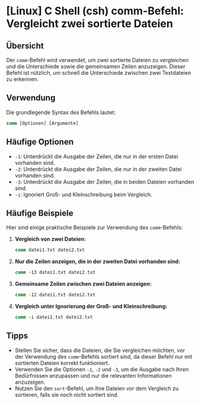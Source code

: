 # [Linux] C Shell (csh) comm-Befehl: Vergleicht zwei sortierte Dateien

## Übersicht
Der `comm`-Befehl wird verwendet, um zwei sortierte Dateien zu vergleichen und die Unterschiede sowie die gemeinsamen Zeilen anzuzeigen. Dieser Befehl ist nützlich, um schnell die Unterschiede zwischen zwei Textdateien zu erkennen.

## Verwendung
Die grundlegende Syntax des Befehls lautet:

```csh
comm [Optionen] [Argumente]
```

## Häufige Optionen
- `-1`: Unterdrückt die Ausgabe der Zeilen, die nur in der ersten Datei vorhanden sind.
- `-2`: Unterdrückt die Ausgabe der Zeilen, die nur in der zweiten Datei vorhanden sind.
- `-3`: Unterdrückt die Ausgabe der Zeilen, die in beiden Dateien vorhanden sind.
- `-i`: Ignoriert Groß- und Kleinschreibung beim Vergleich.

## Häufige Beispiele
Hier sind einige praktische Beispiele zur Verwendung des `comm`-Befehls:

1. **Vergleich von zwei Dateien:**
   ```csh
   comm datei1.txt datei2.txt
   ```

2. **Nur die Zeilen anzeigen, die in der zweiten Datei vorhanden sind:**
   ```csh
   comm -13 datei1.txt datei2.txt
   ```

3. **Gemeinsame Zeilen zwischen zwei Dateien anzeigen:**
   ```csh
   comm -12 datei1.txt datei2.txt
   ```

4. **Vergleich unter Ignorierung der Groß- und Kleinschreibung:**
   ```csh
   comm -i datei1.txt datei2.txt
   ```

## Tipps
- Stellen Sie sicher, dass die Dateien, die Sie vergleichen möchten, vor der Verwendung des `comm`-Befehls sortiert sind, da dieser Befehl nur mit sortierten Dateien korrekt funktioniert.
- Verwenden Sie die Optionen `-1`, `-2` und `-3`, um die Ausgabe nach Ihren Bedürfnissen anzupassen und nur die relevanten Informationen anzuzeigen.
- Nutzen Sie den `sort`-Befehl, um Ihre Dateien vor dem Vergleich zu sortieren, falls sie noch nicht sortiert sind.